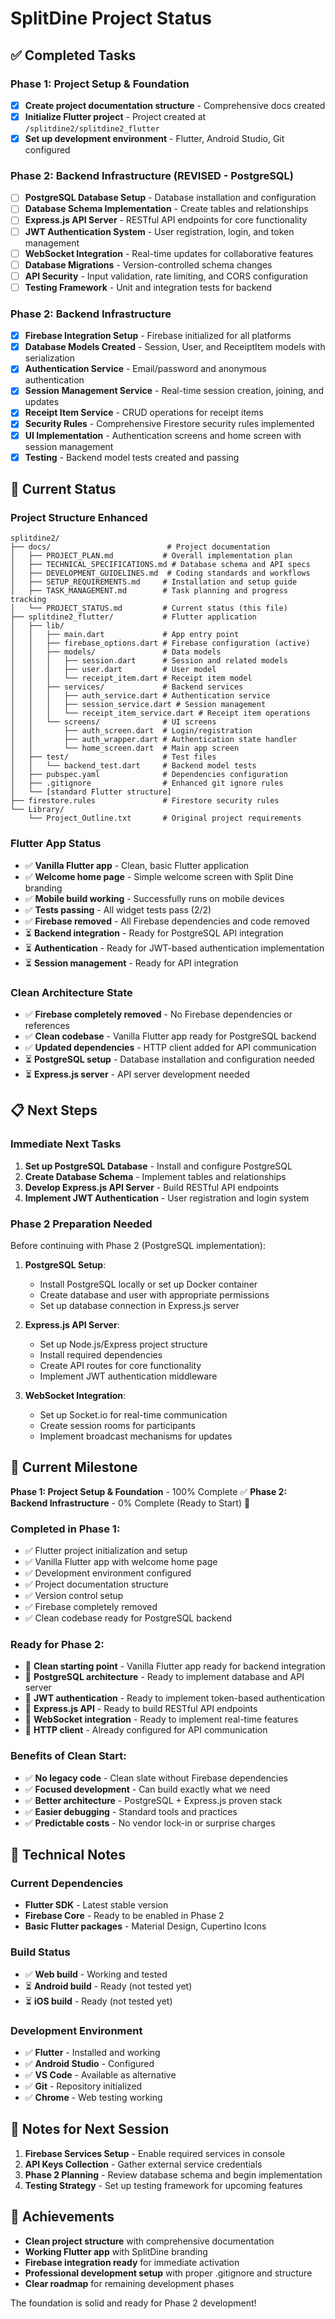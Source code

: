 # SplitDine Project Status

## ✅ Completed Tasks

### Phase 1: Project Setup & Foundation
- [x] **Create project documentation structure** - Comprehensive docs created
- [x] **Initialize Flutter project** - Project created at `/splitdine2/splitdine2_flutter`
- [x] **Set up development environment** - Flutter, Android Studio, Git configured

### Phase 2: Backend Infrastructure (REVISED - PostgreSQL)
- [ ] **PostgreSQL Database Setup** - Database installation and configuration
- [ ] **Database Schema Implementation** - Create tables and relationships
- [ ] **Express.js API Server** - RESTful API endpoints for core functionality
- [ ] **JWT Authentication System** - User registration, login, and token management
- [ ] **WebSocket Integration** - Real-time updates for collaborative features
- [ ] **Database Migrations** - Version-controlled schema changes
- [ ] **API Security** - Input validation, rate limiting, and CORS configuration
- [ ] **Testing Framework** - Unit and integration tests for backend

### Phase 2: Backend Infrastructure
- [x] **Firebase Integration Setup** - Firebase initialized for all platforms
- [x] **Database Models Created** - Session, User, and ReceiptItem models with serialization
- [x] **Authentication Service** - Email/password and anonymous authentication
- [x] **Session Management Service** - Real-time session creation, joining, and updates
- [x] **Receipt Item Service** - CRUD operations for receipt items
- [x] **Security Rules** - Comprehensive Firestore security rules implemented
- [x] **UI Implementation** - Authentication screens and home screen with session management
- [x] **Testing** - Backend model tests created and passing

## 🚧 Current Status

### Project Structure Enhanced
```
splitdine2/
├── docs/                          # Project documentation
│   ├── PROJECT_PLAN.md           # Overall implementation plan
│   ├── TECHNICAL_SPECIFICATIONS.md # Database schema and API specs
│   ├── DEVELOPMENT_GUIDELINES.md  # Coding standards and workflows
│   ├── SETUP_REQUIREMENTS.md     # Installation and setup guide
│   ├── TASK_MANAGEMENT.md        # Task planning and progress tracking
│   └── PROJECT_STATUS.md         # Current status (this file)
├── splitdine2_flutter/           # Flutter application
│   ├── lib/
│   │   ├── main.dart             # App entry point
│   │   ├── firebase_options.dart # Firebase configuration (active)
│   │   ├── models/               # Data models
│   │   │   ├── session.dart      # Session and related models
│   │   │   ├── user.dart         # User model
│   │   │   └── receipt_item.dart # Receipt item model
│   │   ├── services/             # Backend services
│   │   │   ├── auth_service.dart # Authentication service
│   │   │   ├── session_service.dart # Session management
│   │   │   └── receipt_item_service.dart # Receipt item operations
│   │   └── screens/              # UI screens
│   │       ├── auth_screen.dart  # Login/registration
│   │       ├── auth_wrapper.dart # Authentication state handler
│   │       └── home_screen.dart  # Main app screen
│   ├── test/                     # Test files
│   │   └── backend_test.dart     # Backend model tests
│   ├── pubspec.yaml              # Dependencies configuration
│   ├── .gitignore                # Enhanced git ignore rules
│   └── [standard Flutter structure]
├── firestore.rules               # Firestore security rules
└── Library/
    └── Project_Outline.txt       # Original project requirements
```

### Flutter App Status
- ✅ **Vanilla Flutter app** - Clean, basic Flutter application
- ✅ **Welcome home page** - Simple welcome screen with Split Dine branding
- ✅ **Mobile build working** - Successfully runs on mobile devices
- ✅ **Tests passing** - All widget tests pass (2/2)
- ✅ **Firebase removed** - All Firebase dependencies and code removed
- ⏳ **Backend integration** - Ready for PostgreSQL API integration
- ⏳ **Authentication** - Ready for JWT-based authentication implementation
- ⏳ **Session management** - Ready for API integration

### Clean Architecture State
- ✅ **Firebase completely removed** - No Firebase dependencies or references
- ✅ **Clean codebase** - Vanilla Flutter app ready for PostgreSQL backend
- ✅ **Updated dependencies** - HTTP client added for API communication
- ⏳ **PostgreSQL setup** - Database installation and configuration needed
- ⏳ **Express.js server** - API server development needed

## 📋 Next Steps

### Immediate Next Tasks
1. **Set up PostgreSQL Database** - Install and configure PostgreSQL
2. **Create Database Schema** - Implement tables and relationships
3. **Develop Express.js API Server** - Build RESTful API endpoints
4. **Implement JWT Authentication** - User registration and login system

### Phase 2 Preparation Needed
Before continuing with Phase 2 (PostgreSQL implementation):

1. **PostgreSQL Setup**:
   - Install PostgreSQL locally or set up Docker container
   - Create database and user with appropriate permissions
   - Set up database connection in Express.js server

2. **Express.js API Server**:
   - Set up Node.js/Express project structure
   - Install required dependencies
   - Create API routes for core functionality
   - Implement JWT authentication middleware

3. **WebSocket Integration**:
   - Set up Socket.io for real-time communication
   - Create session rooms for participants
   - Implement broadcast mechanisms for updates

## 🎯 Current Milestone

**Phase 1: Project Setup & Foundation** - 100% Complete ✅
**Phase 2: Backend Infrastructure** - 0% Complete (Ready to Start) 🚀

### Completed in Phase 1:
- ✅ Flutter project initialization and setup
- ✅ Vanilla Flutter app with welcome home page
- ✅ Development environment configured
- ✅ Project documentation structure
- ✅ Version control setup
- ✅ Firebase completely removed
- ✅ Clean codebase ready for PostgreSQL backend

### Ready for Phase 2:
- 🚀 **Clean starting point** - Vanilla Flutter app ready for backend integration
- 🚀 **PostgreSQL architecture** - Ready to implement database and API server
- 🚀 **JWT authentication** - Ready to implement token-based authentication
- 🚀 **Express.js API** - Ready to build RESTful API endpoints
- 🚀 **WebSocket integration** - Ready to implement real-time features
- 🚀 **HTTP client** - Already configured for API communication

### Benefits of Clean Start:
- ✅ **No legacy code** - Clean slate without Firebase dependencies
- ✅ **Focused development** - Can build exactly what we need
- ✅ **Better architecture** - PostgreSQL + Express.js proven stack
- ✅ **Easier debugging** - Standard tools and practices
- ✅ **Predictable costs** - No vendor lock-in or surprise charges

## 🔧 Technical Notes

### Current Dependencies
- **Flutter SDK** - Latest stable version
- **Firebase Core** - Ready to be enabled in Phase 2
- **Basic Flutter packages** - Material Design, Cupertino Icons

### Build Status
- ✅ **Web build** - Working and tested
- ⏳ **Android build** - Ready (not tested yet)
- ⏳ **iOS build** - Ready (not tested yet)

### Development Environment
- ✅ **Flutter** - Installed and working
- ✅ **Android Studio** - Configured
- ✅ **VS Code** - Available as alternative
- ✅ **Git** - Repository initialized
- ✅ **Chrome** - Web testing working

## 📝 Notes for Next Session

1. **Firebase Services Setup** - Enable required services in console
2. **API Keys Collection** - Gather external service credentials
3. **Phase 2 Planning** - Review database schema and begin implementation
4. **Testing Strategy** - Set up testing framework for upcoming features

## 🎉 Achievements

- **Clean project structure** with comprehensive documentation
- **Working Flutter app** with SplitDine branding
- **Firebase integration ready** for immediate activation
- **Professional development setup** with proper .gitignore and structure
- **Clear roadmap** for remaining development phases

The foundation is solid and ready for Phase 2 development!
